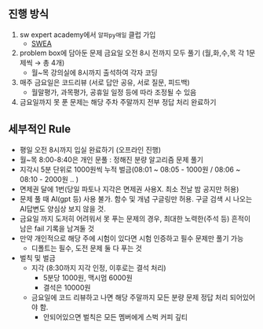## 진행 방식

1. sw expert academy에서 `알파py매일` 클럽 가입
   - [SWEA](https://swexpertacademy.com/main/talk/solvingClub/clubView.do?solveclubId=AZgvQCv6GNXHBIT9)
2. problem box에 담아둔 문제 금요일 오전 8시 전까지  모두 풀기 (월,화,수,목 각 1문제씩 → 총 4개)
   - 월~목 강의실에 8시까지 출석하여 각자 코딩
3. 매주 금요일은 코드리뷰 (서로 답안 공유, 서로 질문, 피드백)
   - 월말평가, 과목평가, 공휴일 일정 등에 따라 조정될 수 있음
4. 금요일까지 못 푼 문제는 해당 주차 주말까지 전부 정답 처리 완료하기





## 세부적인 Rule

- 평일 오전 8시까지 입실 완료하기 (오프라인 진행)
- 월~목  8:00-8:40은 개인 문풀 : 정해진 분량 알고리즘 문제 풀기
- 지각시 5분 단위로 1000원씩 누적 벌금(08:01 ~ 08:05 - 1000원 / 08:06 ~ 08:10 - 2000원 .. )
- 면제권 달에 1번(당일 파토나 지각은 면제권 사용X. 최소 전날 밤 공지만 허용)
- 문제 풀 때 AI(gpt 등) 사용 불가. 함수 및 개념 구글링만 허용. 구글 검색 시 나오는 AI답변도 양심상 보지 않을 것.
- 금요일 까지 도저히 어려워서 못 푸는 문제의 경우, 최대한 노력한(주석 등) 흔적이 남은 fail 기록을 남겨둘 것
- 만약 개인적으로 해당 주에  시험이 있다면 시험 인증하고 필수 문제만 풀기 가능
  - 디폴트는 필수, 도전 문제 둘 다 푸는 것
- 벌칙 및 벌금
  - 지각 (8:30까지 지각 인정, 이후로는 결석 처리)
    - 5분당 1000원, 맥시멈 6000원
    - 결석은 10000원
  - 금요일에 코드 리뷰하고 나면 해당 주말까지 모든 분량 문제 정답 처리 되어있어야 함.
    - 안되어있으면 벌칙은 모든 멤버에게 스벅 커피 깊티